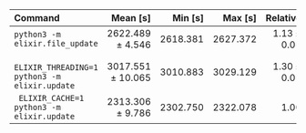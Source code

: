 | Command | Mean [s] | Min [s] | Max [s] | Relative |
|:---|---:|---:|---:|---:|
| `python3 -m elixir.file_update` | 2622.489 ± 4.546 | 2618.381 | 2627.372 | 1.13 ± 0.01 |
| ` ELIXIR_THREADING=1 python3 -m elixir.update` | 3017.551 ± 10.065 | 3010.883 | 3029.129 | 1.30 ± 0.01 |
| ` ELIXIR_CACHE=1 python3 -m elixir.update` | 2313.306 ± 9.786 | 2302.750 | 2322.078 | 1.00 |
